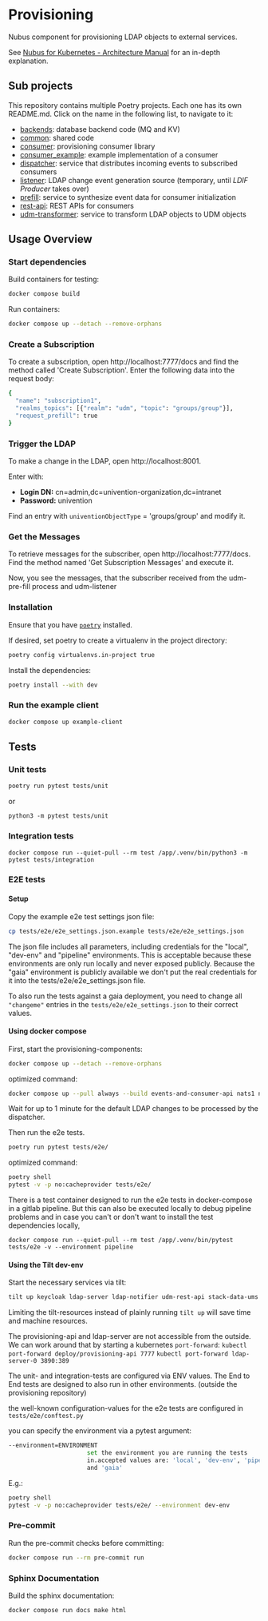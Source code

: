 # Provisioning

Nubus component for provisioning LDAP objects to external services.

See [Nubus for Kubernetes - Architecture Manual](https://docs.software-univention.de/nubus-kubernetes-architecture/latest/en/components/provisioning-service.html) for an in-depth explanation.

## Sub projects

This repository contains multiple Poetry projects.
Each one has its own README.md.
Click on the name in the following list, to navigate to it:

- [backends](backends/README.md): database backend code (MQ and KV)
- [common](common/README.md): shared code
- [consumer](consumer/README.md): provisioning consumer library
- [consumer_example](consumer_example/README.md): example implementation of a consumer
- [dispatcher](dispatcher/README.md): service that distributes incoming events to subscribed consumers
- [listener](listener/README.md): LDAP change event generation source (temporary, until _LDIF Producer_ takes over)
- [prefill](prefill/README.md): service to synthesize event data for consumer initialization
- [rest-api](rest-api/README.md): REST APIs for consumers
- [udm-transformer](udm-transformer/README.md): service to transform LDAP objects to UDM objects

## Usage Overview

### Start dependencies

Build containers for testing:

```sh
docker compose build
```

Run containers:

```sh
docker compose up --detach --remove-orphans
```

### Create a Subscription
To create a subscription, open http://localhost:7777/docs and find the method called 'Create Subscription'.
Enter the following data into the request body:

```sh
{
  "name": "subscription1",
  "realms_topics": [{"realm": "udm", "topic": "groups/group"}],
  "request_prefill": true
}
```

### Trigger the LDAP

To make a change in the LDAP, open http://localhost:8001.

Enter with:
  - **Login DN:** cn=admin,dc=univention-organization,dc=intranet
  - **Password:** univention

Find an entry with `univentionObjectType` = 'groups/group' and modify it.

### Get the Messages

To retrieve messages for the subscriber, open http://localhost:7777/docs.
Find the method named 'Get Subscription Messages' and execute it.

Now, you see the messages, that the subscriber received from the udm-pre-fill process and udm-listener

### Installation

Ensure that you have [`poetry`](https://python-poetry.org/docs/) installed.

If desired, set poetry to create a virtualenv in the project directory:
```sh
poetry config virtualenvs.in-project true
```

Install the dependencies:
```sh
poetry install --with dev
```

### Run the example client

```sh
docker compose up example-client
```


## Tests

### Unit tests

```sh
poetry run pytest tests/unit
```
or
```shell
python3 -m pytest tests/unit
```

### Integration tests

```shell
docker compose run --quiet-pull --rm test /app/.venv/bin/python3 -m pytest tests/integration
```

### E2E tests
#### Setup

Copy the example e2e test settings json file:
```sh
cp tests/e2e/e2e_settings.json.example tests/e2e/e2e_settings.json
```

The json file includes all parameters, including credentials
for the "local", "dev-env" and "pipeline" environments.
This is acceptable because these environments are only run locally and never exposed publicly.
Because the "gaia" environment is publicly available
we don't put the real credentials for it into the tests/e2e/e2e_settings.json file.

To also run the tests against a gaia deployment,
you need to change all `"changeme"` entries in the `tests/e2e/e2e_settings.json`
to their correct values.

#### Using docker compose

First, start the provisioning-components:

```sh
docker compose up --detach --remove-orphans
```

optimized command:

```sh
docker compose up --pull always --build events-and-consumer-api nats1 nats2 nats3 dispatcher prefill udm-listener udm-transformer ldap-notifier udm-rest-api ldap-server
```

Wait for up to 1 minute for the default LDAP changes to be processed by the dispatcher.

Then run the e2e tests.

```sh
poetry run pytest tests/e2e/
```

optimized command:

```sh
poetry shell
pytest -v -p no:cacheprovider tests/e2e/
```

There is a test container designed to run the e2e tests in docker-compose in a gitlab pipeline.
But this can also be executed locally to debug pipeline problems
and in case you can't or don't want to install the test dependencies locally,

`docker compose run --quiet-pull --rm test /app/.venv/bin/pytest tests/e2e -v --environment pipeline`

#### Using the Tilt dev-env


Start the necessary services via tilt:

```sh
tilt up keycloak ldap-server ldap-notifier udm-rest-api stack-data-ums stack-data-swp provisioning provisioning-udm-listener
```

Limiting the tilt-resources instead of plainly running `tilt up` will save time and machine resources.

The provisioning-api and ldap-server are not accessible from the outside.
We can work around that by starting a kubernetes `port-forward`:
`kubectl port-forward deploy/provisioning-api 7777`
`kubectl port-forward ldap-server-0 3890:389`

The unit- and integration-tests are configured via ENV values.
The End to End tests are designed to also run in other environments.
(outside the provisioning repository)

the well-known configuration-values for the e2e tests are configured in
`tests/e2e/conftest.py`

you can specify the environment via a pytest argument:

```sh
--environment=ENVIRONMENT
                      set the environment you are running the tests
                      in.accepted values are: 'local', 'dev-env', 'pipeline'
                      and 'gaia'
```

E.g.:

```sh
poetry shell
pytest -v -p no:cacheprovider tests/e2e/ --environment dev-env

```


### Pre-commit

Run the pre-commit checks before committing:
```sh
docker compose run --rm pre-commit run
```

### Sphinx Documentation

Build the sphinx documentation:
```sh
docker compose run docs make html
```
